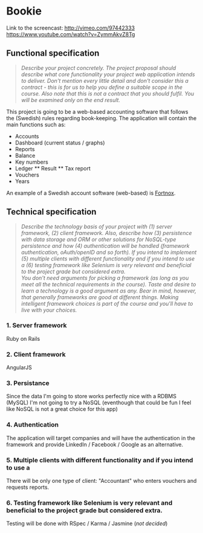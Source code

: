 # Bookie


Link to the screencast:
http://vimeo.com/97442333
https://www.youtube.com/watch?v=ZymmAkvZ8Tg


## Functional specification
> *Describe your project concretely. The project proposal should describe what core functionality your project web application intends to deliver. Don't mention every little detail and don't consider this a contract - this is for us to help you define a suitable scope in the course. Also note that this is not a contract that you should fulfil. You will be examined only on the end result.*

This project is going to be a web-based accounting software that follows the (Swedish) rules regarding book-keeping. The application will contain the main functions such as:

 *  Accounts
 *  Dashboard (current status / graphs)
 *  Reports
  *  Balance
  *    Key numbers
  *  Ledger
  ** Result
  ** Tax report
 * Vouchers
 * Years

An example of a Swedish account software (web-based) is [Fortnox](http://www.fortnox.se).

## Technical specification
> *Describe the technology basis of your project with (1) server framework, (2) client framework. Also, describe how (3) persistence with data storage and ORM or other solutions for NoSQL-type persistence and how (4) authentication will be handled (framework authentication, oAuth/openID and so forth). If you intend to implement (5) multiple clients with different functionality and if you intend to use a (6) testing framework like Selenium is very relevant and beneficial to the project grade but considered extra.*  
> *You don't need arguments for picking a framework (as long as you meet all the technical requirements in the course). Taste and desire to learn a technology is a good argument as any. Bear in mind, however, that generally frameworks are good at different things. Making intelligent framework choices is part of the course and you'll have to live with your choices.*

### 1. Server framework
Ruby on Rails 
### 2. Client framework
AngularJS
### 3. Persistance
Since the data I'm going to store works perfectly nice with a RDBMS (MySQL) I'm not going to try a NoSQL (eventhough that could be fun I feel like NoSQL is not a great choice for this app)
### 4. Authentication
The application will target companies and will have the authentication in the framework and provide LinkedIn / Facebook / Google as an alternative.
### 5. Multiple clients with different functionality and if you intend to use a 
There will be only one type of client: "Accountant" who enters vouchers and requests reports.
### 6. Testing framework like Selenium is very relevant and beneficial to the project grade but considered extra.
Testing will be done with RSpec / Karma / Jasmine (_not decided_)
